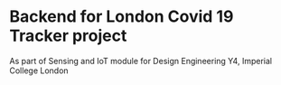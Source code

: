# Backend for London Covid 19 Tracker project
As part of Sensing and IoT module for Design Engineering Y4, Imperial College London
